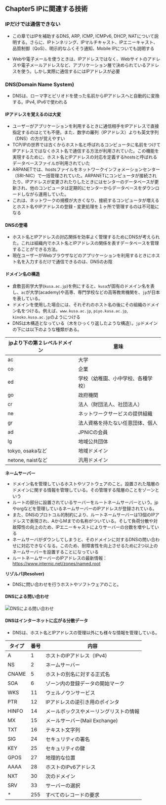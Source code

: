 ## Chapter5 IPに関連する技術

### IPだけでは通信できない

- この章ではIPを補助するDNS, ARP, ICMP, ICMPv6, DHCP, NATについて説明する。さらに、IPトンネリング、IPマルチキャスト、IPエニーキャスト、品質制御（QoS）、明示的なふくそう通知、Mobile IPについても説明する

- Webや電子メールを使うときは、IPアドレスではなく、Webサイトのアドレスや電子メールアドレスなど、アプリケーション層で決められているアドレスを使う。しかし実際に通信するにはIPアドレスが必要

### DNS(Domain Name System)

- DNSは、ローマ字とピリオドを使った名前からIPアドレスへと自動的に変換する。IPv4, IPv6で使われる

#### IPアドレスを覚えるのは大変

- ユーザーがアプリケーションを利用するときに通信相手をIPアドレスで直接指定するのはとても不便。また、数字の羅列（IPアドレス）よりも英文字列（DNS）の方が覚えやすい
- TCP/IPの世界では古くからホスト名と呼ばれるコンピュータに名前をつけてIPアドレスではなくホスト名で通信する方法が利用されていた。この機能を実現するために、ホスト名とIPアドレスの対応を定義するhostsと呼ばれるデータベースファイルが利用されていた
- ARPANETでは、hostsファイルをネットワークインフォメーションセンター（SRI-NIC）で一括管理されていた。ARPANETにコンピュータが接続されたり、IPアドレスが変更されたりしたときにはセンターのデータベースが更新され、他のコンピュータは定期的にセンターからデータベースをダウンロードしながら運用していた。
- これは、ネットワークの規模が大きくなり、接続するコンピュータが増えるとホスト名やIPアドレスの登録・変更処理を１ヶ所で管理するのは不可能になる

#### DNSの登場

- ホスト名とIPアドレスの対応関係を効率よく管理するためにDNSが考えられた。これは組織内でホスト名とIPアドレスの関係を表すデータベースを管理することができる方法。
- 現在ユーザーがWebブラウザなどのアプリケーションを利用するときにホスト名を入力するだけで通信できるのは、DNSのお陰

#### ドメイン名の構造

- 倉敷芸術学大学(`kusa.ac.jp`)を例にすると、`kusa`が固有のドメイン名を表し、`ac`が大学(academy)や高専、専門学校などの高等教育機関を、`jp`が日本を表している。
- ドメインを使用した場合には、それぞれのホスト名の後にその組織のドメイン名をつける。例えば、`www.kusa.ac.jp`, `piyo.kusa.ac.jp`, `kinoko.kusa.ac.jp`のようにつける
- DNSは木構造となっている（木をひっくり返したような構造）。`jp`ドメインの下には以下のような種類がある。

| jpより下の第２レベルドメイン | 意味                               |
| ---------------------------- | ---------------------------------- |
| ac                           | 大学                               |
| co                           | 企業                               |
| ed                           | 学校（幼稚園、小中学校、各種学校） |
| go                           | 政府機関                           |
| cr                           | 法人（財団法人、社団法人）         |
| ne                           | ネットワークサービスの提供組織     |
| gr                           | 法人資格を持たない任意団体、個人   |
| ad                           | JPNICの会員                        |
| lg                           | 地域公共団体                       |
| tokyo, osakaなど             | 地域ドメイン                       |
| netone, naistなど            | 汎用ドメイン                       |

**ネームサーバー**

- ドメイン名を管理しているホストやソフトウェアのこと。設置された階層のドメインに関する情報を管理している。その管理する階層のことをゾーンという
- ルートの部分に設置されているサーバーをルートネームサーバーという。jpやorgなどを管理しているネームサーバーのIPアドレスが登録されている。
- また、DNSのプロトコル的制約により、ルートネームサーバーは13個のIPアドレスで表現され、AからMまでの名称がついている。そして負荷分散や対故障性の向上のため、IPエニーキャストによりサーバーの台数を増やしている
- ネームサーバがダウンしてしまうと、そのドメインに対するDNSの問い合わせに対応できなくなる。このため、耐障害性を向上させるために2つ以上のネームサーバーを設置することになっている
- ルートネームサーバーのIPアドレスの最新情報：https://www.internic.net/zones/named.root

**リゾルバ(Resolver)**

- DNSに問い合わせを行うホストやソフトウェアのこと。

#### DNSによる問い合わせ

![DNSによる問い合わせ](https://raw.githubusercontent.com/shinzanmono/Markdown/3081dab374c534b267cbcf7c3233cb87d2313e97/images/DNS-query.drawio.svg)

#### DNSはインターネットに広がる分散データ

- DNSは、ホスト名とIPアドレスの管理以外にも様々な情報を管理している。

| タイプ | 番号 | 内容                                   |
| ------ | ---- | -------------------------------------- |
| A      | 1    | ホストのIPアドレス（IPv4)              |
| NS     | 2    | ネームサーバー                         |
| CNAME  | 5    | ホストの別名に対する正式名             |
| SOA    | 6    | ゾーン内の登録データの開始マーク       |
| WKS    | 11   | ウェルノウンサービス                   |
| PTR    | 12   | IPアドレスの逆引き用のポインタ         |
| HINFO  | 14   | メールボックスやメーリングリストの情報 |
| MX     | 15   | メールサーバー(Mail Exchange)          |
| TXT    | 16   | テキスト文字列                         |
| SIG    | 24   | セキュリティの署名                     |
| KEY    | 25   | セキュリティの鍵                       |
| GPOS   | 27   | 地理的な位置                           |
| AAAA   | 28   | ホストのIPv6アドレス                   |
| NXT    | 30   | 次のドメイン                           |
| SRV    | 33   | サーバーの選択                         |
| *      | 255  | すべてのレコードの要求                 |

